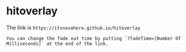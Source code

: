 # hitoverlay
The link is `https://itsnovahere.github.io/hitoverlay`
	
	You can change the fade out time by putting `?fadeTime=[Number Of Milliseconds]` at the end of the link.

